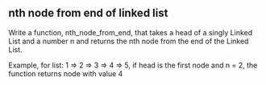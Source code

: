 ## nth node from end of linked list

Write a function, nth_node_from_end, that takes a head of a singly Linked List and a number n and returns the nth node from the end of the Linked List.

Example, for list: 1 => 2 => 3 => 4 => 5, if head is the first node and n = 2, the function returns node with value 4


